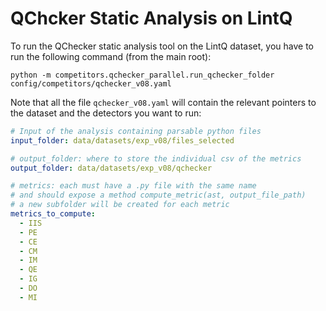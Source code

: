 # QChcker Static Analysis on LintQ

To run the QChecker static analysis tool on the LintQ dataset, you have to run the following command (from the main root):
```
python -m competitors.qchecker_parallel.run_qchecker_folder config/competitors/qchecker_v08.yaml
```

Note that all the file `qchecker_v08.yaml` will contain the relevant pointers to the dataset and the detectors you want to run:

```yaml
# Input of the analysis containing parsable python files
input_folder: data/datasets/exp_v08/files_selected

# output_folder: where to store the individual csv of the metrics
output_folder: data/datasets/exp_v08/qchecker

# metrics: each must have a .py file with the same name
# and should expose a method compute_metric(ast, output_file_path)
# a new subfolder will be created for each metric
metrics_to_compute:
  - IIS
  - PE
  - CE
  - CM
  - IM
  - QE
  - IG
  - DO
  - MI
```